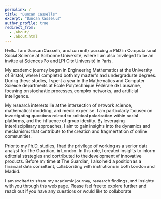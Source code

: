 ```yaml
---
permalink: /
title: "Duncan Cassells"
excerpt: "Duncan Cassells"
author_profile: true
redirect_from: 
  - /about/
  - /about.html
---
```


Hello. I am Duncan Cassells, and currently pursuing a PhD in Computational Social Science at Sorbonne Université, where I am also privileged to be an invitee at Sciences Po and LPI Cité Université in Paris.

My academic journey began in Engineering Mathematics at the University of Bristol, where I completed both my master's and undergraduate degrees. During these studies, I spent a year in the Mathematics and Computer Science departments at Ecole Polytechnique Fédérale de Lausanne, focusing on stochastic processes, complex networks, and artificial intelligence.

My research interests lie at the intersection of network science, mathematical modeling, and media expertise. I am particularly focused on investigating questions related to political polarization within social platforms, and the influence of group identity. By leveraging interdisciplinary approaches, I aim to gain insights into the dynamics and mechanisms that contribute to the creation and fragmentation of online communities.

Prior to my Ph.D. studies, I had the privilege of working as a senior data analyst for The Guardian, in London. In this role, I created insights to inform editorial strategies and contributed to the development of innovative products. Before my time at The Guardian, I also held a position as a financial data consultant, collaborating with institutions in both London and Madrid.

I am excited to share my academic journey, research findings, and insights with you through this web page. Please feel free to explore further and reach out if you have any questions or would like to collaborate.

[//]: # (Work)
[//]: # (------)

